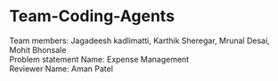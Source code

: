 # Team-Coding-Agents
Team members: Jagadeesh kadlimatti, Karthik Sheregar, Mrunal Desai, Mohit Bhonsale <br>
Problem statement Name: Expense Management <br>
Reviewer Name: Aman Patel <br>
